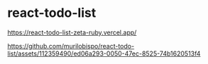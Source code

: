 # react-todo-list
https://react-todo-list-zeta-ruby.vercel.app/


https://github.com/murilobispo/react-todo-list/assets/112359490/ed06a293-0050-47ec-8525-74b1620513f4

